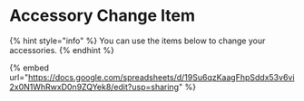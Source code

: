 # Accessory Change Item

{% hint style="info" %}
You can use the items below to change your accessories.
{% endhint %}

{% embed url="https://docs.google.com/spreadsheets/d/19Su6qzKaagFhpSddx53v6vi2x0N1WhRwxD0n9ZQYek8/edit?usp=sharing" %}

